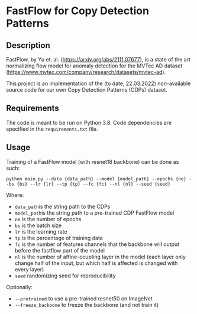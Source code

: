 # FastFlow for Copy Detection Patterns

## Description
FastFlow, by Yu et. al. (https://arxiv.org/abs/2111.07677), is a state of the art normalizing flow model for anomaly detection for the MVTec AD dataset (https://www.mvtec.com/company/research/datasets/mvtec-ad).

This project is an implementation of the (to date, 22.03.2022) non-available source code for our own Copy Detection Patterns (CDPs) dataset.

## Requirements
The code is meant to be run on Python 3.8. Code dependencies are specified in the `requirements.txt` file.

## Usage
Training of a FastFlow model (with resnet18 backbone) can be done as such:

`python main.py --data {data_path} --model {model_path} --epochs {ne} --bs {bs} --lr {lr} --tp {tp} --fc {fc} --nl {nl} --seed {seed}`

Where:
 - `data_path`is the string path to the CDPs
 - `model_path`is the string path to a pre-trained CDP FastFlow model
 - `ne` is the number of epochs
 - `bs` is the batch size
 - `lr` is the learning rate
 - `tp` is the percentage of training data
 - `fc` is the number of features channels that the backbone will output before the fastflow part of the model
 - `nl` is the number of affine-coupling layer in the model (each layer only change half of the input, but which half is affected is changed with every layer)
 - `seed` randomizing seed for reproducibility

Optionally:
 - ```--pretrained``` to use a pre-trained resnet50 on ImageNet
 - ```--freeze_backbone``` to freeze the backbone (and not train it)
